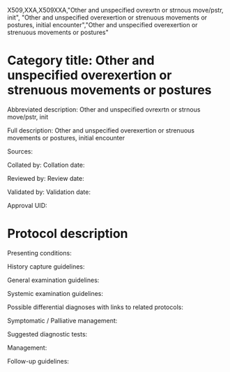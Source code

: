 X509,XXA,X509XXA,"Other and unspecified ovrexrtn or strnous move/pstr, init", "Other and unspecified overexertion or strenuous movements or postures, initial encounter","Other and unspecified overexertion or strenuous movements or postures"
# Category title: Other and unspecified overexertion or strenuous movements or postures

Abbreviated description: Other and unspecified ovrexrtn or strnous move/pstr, init

Full description: Other and unspecified overexertion or strenuous movements or postures, initial encounter

Sources:

Collated by:
Collation date:

Reviewed by:
Review date:

Validated by:
Validation date:

Approval UID:

# Protocol description

Presenting conditions:

History capture guidelines:

General examination guidelines:

Systemic examination guidelines:

Possible differential diagnoses with links to related protocols:

Symptomatic / Palliative management:

Suggested diagnostic tests:

Management:

Follow-up guidelines:
